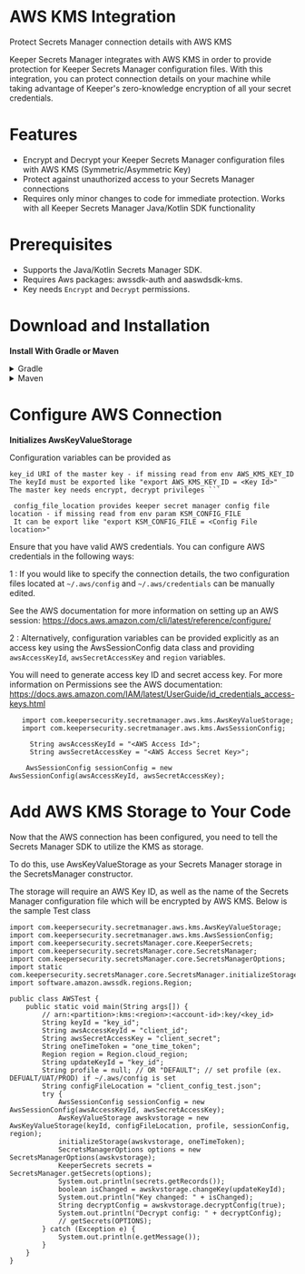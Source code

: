 # AWS KMS Integration

Protect Secrets Manager connection details with AWS KMS

Keeper Secrets Manager integrates with AWS KMS in order to provide protection for Keeper Secrets Manager configuration files. With this integration, you can protect connection details on your machine while taking advantage of Keeper's zero-knowledge encryption of all your secret credentials.

# Features

* Encrypt and Decrypt your Keeper Secrets Manager configuration files with AWS KMS (Symmetric/Asymmetric Key) 
* Protect against unauthorized access to your Secrets Manager connections
* Requires only minor changes to code for immediate protection. Works with all Keeper Secrets Manager Java/Kotlin SDK functionality

# Prerequisites

* Supports the Java/Kotlin Secrets Manager SDK.
* Requires Aws packages: awssdk-auth and aaswdsdk-kms.
* Key needs `Encrypt` and `Decrypt` permissions.

# Download and Installation
**Install With Gradle or Maven**
 <details>
  <summary>Gradle</summary>
  
  ```
  repositories {
    mavenCentral()
}

dependencies {
    implementation("com.keepersecurity.secrets-manager:core:17.0.0")
	implementation ("software.amazon.awssdk:kms:2.20.28")
    implementation ("software.amazon.awssdk:auth:2.20.28")
	implementation("com.fasterxml.jackson.core:jackson-databind:2.18.2")
	implementation("com.fasterxml.jackson.core:jackson-core:2.18.2")
	implementation("com.google.code.gson:gson:2.12.1")
    implementation("org.slf4j:slf4j-api:1.7.32"){
        exclude("org.slf4j:slf4j-log4j12")
    }
	implementation("ch.qos.logback:logback-classic:1.2.6")
	implementation("ch.qos.logback:logback-core:1.2.6")
	implementation("org.bouncycastle:bc-fips:1.0.2.4")
}
```

  </details> 
  <details> <summary>Maven</summary>

 ```
 
 <!-- KMS-core -->
 <dependency>
  <groupId>com.keepersecurity.secrets-manager</groupId>
  <artifactId>core</artifactId>
  <version>[17.0.0,)</version>
</dependency>

<!-- aws-kms -->
		<dependency>
			<groupId>software.amazon.awssdk</groupId>
			<artifactId>kms</artifactId>
			<version>2.20.28</version>
		</dependency>
			
		<!-- aws-auth -->
		<dependency>
			<groupId>software.amazon.awssdk</groupId>
			<artifactId>auth</artifactId>
			<version>2.20.28</version>
		</dependency>
		
		<!--gson -->
		<dependency>
		    <groupId>com.google.code.gson</groupId>
		    <artifactId>gson</artifactId>
		    <version>2.12.1</version>
		</dependency>

		<!--jackson-core -->
		<dependency>
			<groupId>com.fasterxml.jackson.core</groupId>
			<artifactId>jackson-core</artifactId>
			<version>2.18.2</version>
		</dependency>
		
		<!--jackson-databind -->
		<dependency>
			<groupId>com.fasterxml.jackson.core</groupId>
			<artifactId>jackson-core</artifactId>
			<version>2.18.2</version>
		</dependency>
		
		<!-- slf4j-api -->
		<dependency>
			<groupId>org.slf4j</groupId>
			<artifactId>slf4j-api</artifactId>
			<version>1.7.32</version>
			<scope>runtime</scope>
		</dependency>

		<!-- logback-classic -->
		<dependency>
			<groupId>ch.qos.logback</groupId>
			<artifactId>logback-classic</artifactId>
			<version>1.2.6</version>
			<scope>compile</scope>
		</dependency>

		<!-- logback-core -->
		<dependency>
			<groupId>ch.qos.logback</groupId>
			<artifactId>logback-core</artifactId>
			<version>1.2.6</version>
			<scope>compile</scope>
		</dependency>
		
		<!-- bc-fips -->
		<dependency>
    		<groupId>org.bouncycastle</groupId>
    		<artifactId>bc-fips</artifactId>
    		<version>1.0.2.4</version>
		</dependency>
		

```
   </details> 
  
  
# Configure AWS Connection

**Initializes AwsKeyValueStorage**

Configuration variables can be provided as 

    key_id URI of the master key - if missing read from env AWS_KMS_KEY_ID
    The keyId must be exported like "export AWS_KMS_KEY_ID = <Key Id>"
    The master key needs encrypt, decrypt privileges ```
    
     config_file_location provides keeper secret manager config file location - if missing read from env param KSM_CONFIG_FILE
     It can be export like "export KSM_CONFIG_FILE = <Config File location>"
    
 Ensure that you have valid AWS credentials. You can configure AWS credentials in the following ways:
 
  1 : If you would like to specify the connection details, the two configuration files located at `~/.aws/config` and `~/.aws/credentials` can be manually edited.

See the AWS documentation for more information on setting up an AWS session: https://docs.aws.amazon.com/cli/latest/reference/configure/

  2 : Alternatively, configuration variables can be provided explicitly as an access key using the AwsSessionConfig data class and providing `awsAccessKeyId`,  `awsSecretAccessKey` and `region` variables.

You will need to generate access key ID and secret access key. For more information on Permissions see the AWS documentation: https://docs.aws.amazon.com/IAM/latest/UserGuide/id_credentials_access-keys.html
                

```
   import com.keepersecurity.secretmanager.aws.kms.AwsKeyValueStorage;
   import com.keepersecurity.secretmanager.aws.kms.AwsSessionConfig;
    
     String awsAccessKeyId = "<AWS Access Id>";
	 String awsSecretAccessKey = "<AWS Access Secret Key>";
	 
    AwsSessionConfig sessionConfig = new AwsSessionConfig(awsAccessKeyId, awsSecretAccessKey);
```

# Add AWS KMS Storage to Your Code

Now that the AWS connection has been configured, you need to tell the Secrets Manager SDK to utilize the KMS as storage.

To do this, use AwsKeyValueStorage as your Secrets Manager storage in the SecretsManager constructor.

The storage will require an AWS Key ID, as well as the name of the Secrets Manager configuration file which will be encrypted by AWS KMS. Below is the sample Test class

```
import com.keepersecurity.secretmanager.aws.kms.AwsKeyValueStorage;
import com.keepersecurity.secretmanager.aws.kms.AwsSessionConfig;
import com.keepersecurity.secretsManager.core.KeeperSecrets;
import com.keepersecurity.secretsManager.core.SecretsManager;
import com.keepersecurity.secretsManager.core.SecretsManagerOptions;
import static com.keepersecurity.secretsManager.core.SecretsManager.initializeStorage;
import software.amazon.awssdk.regions.Region;

public class AWSTest {
    public static void main(String args[]) {
		// arn:<partition>:kms:<region>:<account-id>:key/<key_id>
        String keyId = "key_id";
        String awsAccessKeyId = "client_id";
        String awsSecretAccessKey = "client_secret";
        String oneTimeToken = "one_time_token";
        Region region = Region.cloud_region;
        String updateKeyId = "key_id";
        String profile = null; // OR "DEFAULT"; // set profile (ex. DEFUALT/UAT/PROD) if ~/.aws/config is set
        String configFileLocation = "client_config_test.json";
        try {
            AwsSessionConfig sessionConfig = new AwsSessionConfig(awsAccessKeyId, awsSecretAccessKey);
            AwsKeyValueStorage awskvstorage = new AwsKeyValueStorage(keyId, configFileLocation, profile, sessionConfig, region);
            initializeStorage(awskvstorage, oneTimeToken);
            SecretsManagerOptions options = new SecretsManagerOptions(awskvstorage);
            KeeperSecrets secrets = SecretsManager.getSecrets(options);
            System.out.println(secrets.getRecords());
            boolean isChanged = awskvstorage.changeKey(updateKeyId);
            System.out.println("Key changed: " + isChanged);
            String decryptConfig = awskvstorage.decryptConfig(true);
            System.out.println("Decrypt config: " + decryptConfig);
            // getSecrets(OPTIONS);
        } catch (Exception e) {
            System.out.println(e.getMessage());
        }
    }
}	
```
